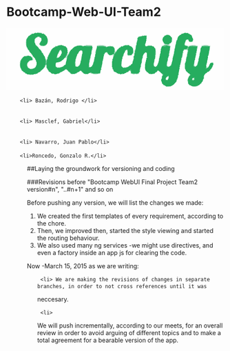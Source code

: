 
# Bootcamp-Web-UI-Team2 

![logo](assets/Team2Logo.png "Team 2's Searchify logo" )

  <ul>
    

     <li> Bazán, Rodrigo </li>
    

     <li> Masclef, Gabriel</li>
    

     <li> Navarro, Juan Pablo</li>
 
     <li>Roncedo, Gonzalo R.</li>
  

  <ul>





##Laying the groundwork for versioning and coding

###Revisions before "Bootcamp WebUI Final Project Team2 version#n", "..#n+1" and so on





Before pushing any version, we will list the changes we made:



<ol>

  

<li> We created the first templates of every requirement, according to the chore.</li>

  

<li> Then, we improved then, started the style viewing and started the routing behaviour.</li>

  

<li> We also used many ng services -we might use directives, and even a factory inside an app js for clearing the code.</li>



</ol>



Now -March 15, 2015 as we are writing:

  

<ul>
  
  
     <li> We are making the revisions of changes in separate branches, in order to not cross references until it was 
neccesary.
  </li>
  
  

     <li>
  We will push incrementally, according to our meets, for an overall review in  order to avoid arguing of
  different topics and to make a total agreement for a bearable version of the app.
  </li>


</ul>

